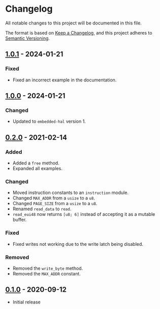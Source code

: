 # Changelog
All notable changes to this project will be documented in this file.

The format is based on [Keep a Changelog](https://keepachangelog.com/en/1.0.0/),
and this project adheres to [Semantic Versioning](https://semver.org/spec/v2.0.0.html).

## [1.0.1] - 2024-01-21
### Fixed
- Fixed an incorrect example in the documentation.

## [1.0.0] - 2024-01-21
### Changed
- Updated to `embedded-hal` version 1.

## [0.2.0] - 2021-02-14
### Added
- Added a `free` method.
- Expanded all examples.

### Changed
- Moved instruction constants to an `instruction` module.
- Changed `MAX_ADDR` from a `usize` to a `u8`.
- Changed `PAGE_SIZE` from a `usize` to a `u8`.
- Renamed `read_data` to `read`.
- `read_eui48` now returns `[u8; 6]` instead of accepting it as a mutable buffer.

### Fixed
- Fixed writes not working due to the write latch being disabled.

### Removed
- Removed the `write_byte` method.
- Removed the `MAX_ADDR` constant.

## [0.1.0] - 2020-09-12
- Initial release

[Unreleased]: https://github.com/newAM/eeprom25aa02e48-rs/compare/v1.0.1...HEAD
[1.0.1]: https://github.com/newAM/eeprom25aa02e48-rs/compare/v1.0.0...v1.0.1
[1.0.0]: https://github.com/newAM/eeprom25aa02e48-rs/compare/v0.2.0...v1.0.0
[0.2.0]: https://github.com/newAM/eeprom25aa02e48-rs/compare/v0.1.0...v0.2.0
[0.1.0]: https://github.com/newAM/eeprom25aa02e48-rs/releases/tag/v0.1.0
